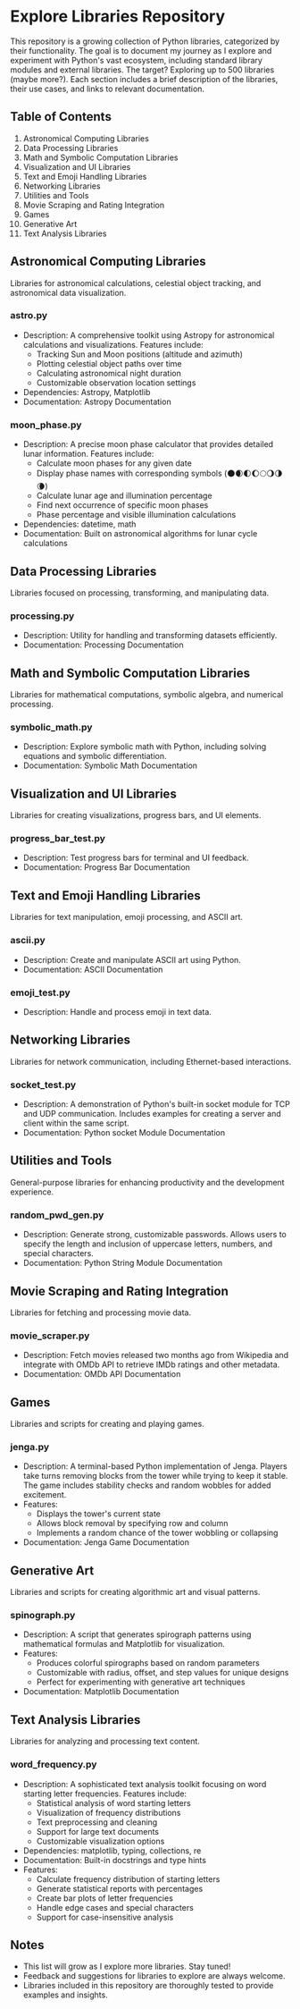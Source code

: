 # Explore Libraries Repository

This repository is a growing collection of Python libraries, categorized by their functionality. The goal is to document my journey as I explore and experiment with Python's vast ecosystem, including standard library modules and external libraries. The target? Exploring up to 500 libraries (maybe more?). Each section includes a brief description of the libraries, their use cases, and links to relevant documentation.

## Table of Contents

1. Astronomical Computing Libraries
2. Data Processing Libraries
3. Math and Symbolic Computation Libraries
4. Visualization and UI Libraries
5. Text and Emoji Handling Libraries
6. Networking Libraries
7. Utilities and Tools
8. Movie Scraping and Rating Integration
9. Games
10. Generative Art
11. Text Analysis Libraries

## Astronomical Computing Libraries

Libraries for astronomical calculations, celestial object tracking, and astronomical data visualization.

### astro.py
- Description: A comprehensive toolkit using Astropy for astronomical calculations and visualizations. Features include:
  - Tracking Sun and Moon positions (altitude and azimuth)
  - Plotting celestial object paths over time
  - Calculating astronomical night duration
  - Customizable observation location settings
- Dependencies: Astropy, Matplotlib
- Documentation: Astropy Documentation

### moon_phase.py
- Description: A precise moon phase calculator that provides detailed lunar information. Features include:
  - Calculate moon phases for any given date
  - Display phase names with corresponding symbols (🌑🌒🌓🌔🌕🌖🌗🌘)
  - Calculate lunar age and illumination percentage
  - Find next occurrence of specific moon phases
  - Phase percentage and visible illumination calculations
- Dependencies: datetime, math
- Documentation: Built on astronomical algorithms for lunar cycle calculations

## Data Processing Libraries

Libraries focused on processing, transforming, and manipulating data.

### processing.py
- Description: Utility for handling and transforming datasets efficiently.
- Documentation: Processing Documentation

## Math and Symbolic Computation Libraries

Libraries for mathematical computations, symbolic algebra, and numerical processing.

### symbolic_math.py
- Description: Explore symbolic math with Python, including solving equations and symbolic differentiation.
- Documentation: Symbolic Math Documentation

## Visualization and UI Libraries

Libraries for creating visualizations, progress bars, and UI elements.

### progress_bar_test.py
- Description: Test progress bars for terminal and UI feedback.
- Documentation: Progress Bar Documentation

## Text and Emoji Handling Libraries

Libraries for text manipulation, emoji processing, and ASCII art.

### ascii.py
- Description: Create and manipulate ASCII art using Python.
- Documentation: ASCII Documentation

### emoji_test.py
- Description: Handle and process emoji in text data.

## Networking Libraries

Libraries for network communication, including Ethernet-based interactions.

### socket_test.py
- Description: A demonstration of Python's built-in socket module for TCP and UDP communication. Includes examples for creating a server and client within the same script.
- Documentation: Python socket Module Documentation

## Utilities and Tools

General-purpose libraries for enhancing productivity and the development experience.

### random_pwd_gen.py
- Description: Generate strong, customizable passwords. Allows users to specify the length and inclusion of uppercase letters, numbers, and special characters.
- Documentation: Python String Module Documentation

## Movie Scraping and Rating Integration

Libraries for fetching and processing movie data.

### movie_scraper.py
- Description: Fetch movies released two months ago from Wikipedia and integrate with OMDb API to retrieve IMDb ratings and other metadata.
- Documentation: OMDb API Documentation

## Games

Libraries and scripts for creating and playing games.

### jenga.py
- Description: A terminal-based Python implementation of Jenga. Players take turns removing blocks from the tower while trying to keep it stable. The game includes stability checks and random wobbles for added excitement.
- Features:
  - Displays the tower's current state
  - Allows block removal by specifying row and column
  - Implements a random chance of the tower wobbling or collapsing
- Documentation: Jenga Game Documentation

## Generative Art

Libraries and scripts for creating algorithmic art and visual patterns.

### spinograph.py
- Description: A script that generates spirograph patterns using mathematical formulas and Matplotlib for visualization.
- Features:
  - Produces colorful spirographs based on random parameters
  - Customizable with radius, offset, and step values for unique designs
  - Perfect for experimenting with generative art techniques
- Documentation: Matplotlib Documentation

## Text Analysis Libraries

Libraries for analyzing and processing text content.

### word_frequency.py
- Description: A sophisticated text analysis toolkit focusing on word starting letter frequencies. Features include:
  - Statistical analysis of word starting letters
  - Visualization of frequency distributions
  - Text preprocessing and cleaning
  - Support for large text documents
  - Customizable visualization options
- Dependencies: matplotlib, typing, collections, re
- Documentation: Built-in docstrings and type hints
- Features:
  - Calculate frequency distribution of starting letters
  - Generate statistical reports with percentages
  - Create bar plots of letter frequencies
  - Handle edge cases and special characters
  - Support for case-insensitive analysis

## Notes

- This list will grow as I explore more libraries. Stay tuned!
- Feedback and suggestions for libraries to explore are always welcome.
- Libraries included in this repository are thoroughly tested to provide examples and insights.
